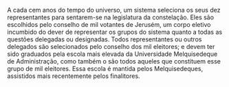﻿A cada cem anos do tempo do universo, um sistema seleciona os seus dez representantes para sentarem-se na legislatura da constelação. Eles são escolhidos pelo conselho de mil votantes de Jerusém, um corpo eletivo incumbido do dever de representar os grupos do sistema quanto a todas as questões delegadas ou designadas. Todos representantes ou outros delegados são selecionados pelo conselho dos mil eleitores; e devem ter sido graduados pela escola mais elevada da Universidade Melquisedeque de Administração, como também o são todos aqueles que constituem esse grupo de mil eleitores. Essa escola é mantida pelos Melquisedeques, assistidos mais recentemente pelos finalitores.